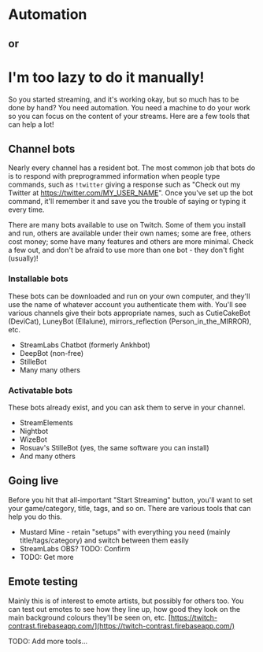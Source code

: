 # Automation
## or
# I'm too lazy to do it manually!

So you started streaming, and it's working okay, but so much has to be done by
hand? You need automation. You need a machine to do your work so you can focus
on the content of your streams. Here are a few tools that can help a lot!

## Channel bots

Nearly every channel has a resident bot. The most common job that bots do is to
respond with preprogrammed information when people type commands, such as `!twitter`
giving a response such as "Check out my Twitter at https://twitter.com/MY_USER_NAME".
Once you've set up the bot command, it'll remember it and save you the trouble of
saying or typing it every time.

There are many bots available to use on Twitch. Some of them you install and run,
others are available under their own names; some are free, others cost money; some
have many features and others are more minimal. Check a few out, and don't be
afraid to use more than one bot - they don't fight (usually)!

### Installable bots

These bots can be downloaded and run on your own computer, and they'll use the
name of whatever account you authenticate them with. You'll see various channels
give their bots appropriate names, such as CutieCakeBot (DeviCat), LuneyBot
(Ellalune), mirrors_reflection (Person_in_the_MIRROR), etc.

* StreamLabs Chatbot (formerly Ankhbot)
* DeepBot (non-free)
* StilleBot
* Many many others

### Activatable bots

These bots already exist, and you can ask them to serve in your channel.

* StreamElements
* Nightbot
* WizeBot
* Rosuav's StilleBot (yes, the same software you can install)
* And many others

## Going live

Before you hit that all-important "Start Streaming" button, you'll want to set
your game/category, title, tags, and so on. There are various tools that can
help you do this.

* Mustard Mine - retain "setups" with everything you need (mainly title/tags/category)
  and switch between them easily
* StreamLabs OBS? TODO: Confirm
* TODO: Get more

## Emote testing

Mainly this is of interest to emote artists, but possibly for others too. You
can test out emotes to see how they line up, how good they look on the main
background colours they'll be seen on, etc. [https://twitch-contrast.firebaseapp.com/](https://twitch-contrast.firebaseapp.com/)

TODO: Add more tools...
